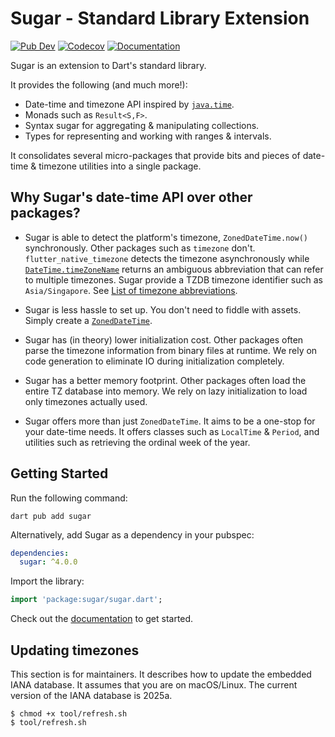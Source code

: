 # Sugar - Standard Library Extension
[![Pub Dev](https://img.shields.io/pub/v/sugar)](https://pub.dev/packages/sugar)
[![Codecov](https://codecov.io/gh/forus-labs/cauldron/branch/master/graph/badge.svg)](https://codecov.io/gh/forus-labs/cauldron)
[![Documentation](https://img.shields.io/badge/documentation-latest-brightgreen.svg)](https://pub.dev/documentation/sugar/latest/)

Sugar is an extension to Dart's standard library. 

It provides the following (and much more!):
* Date-time and timezone API inspired by [`java.time`](https://docs.oracle.com/en/java/javase/17/docs/api/java.base/java/time/package-summary.html).
* Monads such as `Result<S,F>`.
* Syntax sugar for aggregating & manipulating collections.
* Types for representing and working with ranges & intervals.

It consolidates several micro-packages that provide bits and pieces of date-time & timezone utilities into a single package.

## Why Sugar's date-time API over other packages?

* Sugar is able to detect the platform's timezone, `ZonedDateTime.now()` synchronously. Other packages such as `timezone` don't. `flutter_native_timezone` detects the timezone asynchronously while [`DateTime.timeZoneName`](https://api.dart.dev/stable/dart-core/DateTime/timeZoneName.html) 
  returns an ambiguous abbreviation that can refer to multiple timezones. Sugar provide a TZDB timezone identifier such as `Asia/Singapore`. 
  See [List of timezone abbreviations](https://en.wikipedia.org/wiki/List_of_time_zone_abbreviations).

* Sugar is less hassle to set up. You don't need to fiddle with assets. Simply create a [`ZonedDateTime`](https://pub.dev/documentation/sugar/latest/sugar.time/sugar.time-library.html).

* Sugar has (in theory) lower initialization cost. Other packages often parse the timezone information from binary files at runtime. 
  We rely on code generation to eliminate IO during initialization completely. 

* Sugar has a better memory footprint. Other packages often load the entire TZ database into memory. We rely on lazy initialization 
  to load only timezones actually used.

* Sugar offers more than just `ZonedDateTime`. It aims to be a one-stop for your date-time needs. It offers classes such 
  as `LocalTime` & `Period`, and utilities such as retrieving the ordinal week of the year.


## Getting Started

Run the following command:
```shell
dart pub add sugar
```

Alternatively, add Sugar as a dependency in your pubspec:
```yaml
dependencies:
  sugar: ^4.0.0
```

Import the library:
```dart
import 'package:sugar/sugar.dart';
```

Check out the [documentation](https://pub.dev/documentation/sugar/latest/) to get started.

## Updating timezones

This section is for maintainers. It describes how to update the embedded IANA database. It assumes that you are on macOS/Linux.
The current version of the IANA database is 2025a.

```shell
$ chmod +x tool/refresh.sh
$ tool/refresh.sh
```

